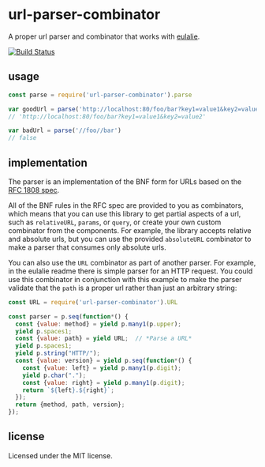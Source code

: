 # url-parser-combinator
A proper url parser and combinator that works with [eulalie](https://github.com/bodil/eulalie).

[![Build Status](https://travis-ci.org/Risto-Stevcev/url-parser-combinator.svg)](https://travis-ci.org/Risto-Stevcev/url-parser-combinator)

## usage

```javascript
const parse = require('url-parser-combinator').parse

var goodUrl = parse('http://localhost:80/foo/bar?key1=value1&key2=value2')
// 'http://localhost:80/foo/bar?key1=value1&key2=value2'

var badUrl = parse('//foo//bar')
// false
```

## implementation

The parser is an implementation of the BNF form for URLs based on the [RFC 1808 spec](http://www.ietf.org/rfc/rfc1808.txt).

All of the BNF rules in the RFC spec are provided to you as combinators, which means that you can use this library to get partial aspects of a url, such as `relativeURL`, `params`, or `query`, or create your own custom combinator from the components. For example, the library accepts relative and absolute urls, but you can use the provided `absoluteURL` combinator to make a parser that consumes only absolute urls.

You can also use the `URL` combinator as part of another parser. For example, in the eulalie readme there is simple parser for an HTTP request. You could use this combinator in conjunction with this example to make the parser validate that the `path` is a proper url rather than just an arbitrary string:

```javascript
const URL = require('url-parser-combinator').URL

const parser = p.seq(function*() {
  const {value: method} = yield p.many1(p.upper);
  yield p.spaces1;
  const {value: path} = yield URL;  // *Parse a URL*
  yield p.spaces1;
  yield p.string("HTTP/");
  const {value: version} = yield p.seq(function*() {
    const {value: left} = yield p.many1(p.digit);
    yield p.char(".");
    const {value: right} = yield p.many1(p.digit);
    return `${left}.${right}`;
  });
  return {method, path, version};
});
```

## license
Licensed under the MIT license.
